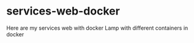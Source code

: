 # services-web-docker
Here are my services web with docker
Lamp with different containers in docker
